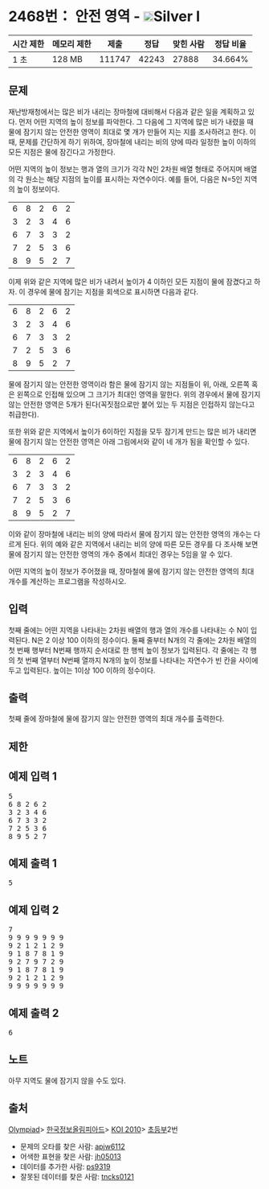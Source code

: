 # 2468번： 안전 영역 - <img src="https://static.solved.ac/tier_small/10.svg" style="height:20px" />Silver I

| 시간 제한 | 메모리 제한 | 제출 | 정답 | 맞힌 사람 | 정답 비율 |
| --- | --- | --- | --- | --- | --- |
| 1 초 | 128 MB | 111747 | 42243 | 27888 | 34.664% |

## 문제

재난방재청에서는 많은 비가 내리는 장마철에 대비해서 다음과 같은 일을 계획하고 있다. 먼저 어떤 지역의 높이 정보를 파악한다. 그 다음에 그 지역에 많은 비가 내렸을 때 물에 잠기지 않는 안전한 영역이 최대로 몇 개가 만들어 지는 지를 조사하려고 한다. 이때, 문제를 간단하게 하기 위하여, 장마철에 내리는 비의 양에 따라 일정한 높이 이하의 모든 지점은 물에 잠긴다고 가정한다.

어떤 지역의 높이 정보는 행과 열의 크기가 각각 N인 2차원 배열 형태로 주어지며 배열의 각 원소는 해당 지점의 높이를 표시하는 자연수이다. 예를 들어, 다음은 N=5인 지역의 높이 정보이다.



|  |  |  |  |  |
| --- | --- | --- | --- | --- |
| 6 | 8 | 2 | 6 | 2 |
| 3 | 2 | 3 | 4 | 6 |
| 6 | 7 | 3 | 3 | 2 |
| 7 | 2 | 5 | 3 | 6 |
| 8 | 9 | 5 | 2 | 7 |

이제 위와 같은 지역에 많은 비가 내려서 높이가 4 이하인 모든 지점이 물에 잠겼다고 하자. 이 경우에 물에 잠기는 지점을 회색으로 표시하면 다음과 같다.



|  |  |  |  |  |
| --- | --- | --- | --- | --- |
| 6 | 8 | 2 | 6 | 2 |
| 3 | 2 | 3 | 4 | 6 |
| 6 | 7 | 3 | 3 | 2 |
| 7 | 2 | 5 | 3 | 6 |
| 8 | 9 | 5 | 2 | 7 |

물에 잠기지 않는 안전한 영역이라 함은 물에 잠기지 않는 지점들이 위, 아래, 오른쪽 혹은 왼쪽으로 인접해 있으며 그 크기가 최대인 영역을 말한다. 위의 경우에서 물에 잠기지 않는 안전한 영역은 5개가 된다(꼭짓점으로만 붙어 있는 두 지점은 인접하지 않는다고 취급한다).

또한 위와 같은 지역에서 높이가 6이하인 지점을 모두 잠기게 만드는 많은 비가 내리면 물에 잠기지 않는 안전한 영역은 아래 그림에서와 같이 네 개가 됨을 확인할 수 있다.



|  |  |  |  |  |
| --- | --- | --- | --- | --- |
| 6 | 8 | 2 | 6 | 2 |
| 3 | 2 | 3 | 4 | 6 |
| 6 | 7 | 3 | 3 | 2 |
| 7 | 2 | 5 | 3 | 6 |
| 8 | 9 | 5 | 2 | 7 |

이와 같이 장마철에 내리는 비의 양에 따라서 물에 잠기지 않는 안전한 영역의 개수는 다르게 된다. 위의 예와 같은 지역에서 내리는 비의 양에 따른 모든 경우를 다 조사해 보면 물에 잠기지 않는 안전한 영역의 개수 중에서 최대인 경우는 5임을 알 수 있다.

어떤 지역의 높이 정보가 주어졌을 때, 장마철에 물에 잠기지 않는 안전한 영역의 최대 개수를 계산하는 프로그램을 작성하시오.

## 입력

첫째 줄에는 어떤 지역을 나타내는 2차원 배열의 행과 열의 개수를 나타내는 수 N이 입력된다. N은 2 이상 100 이하의 정수이다. 둘째 줄부터 N개의 각 줄에는 2차원 배열의 첫 번째 행부터 N번째 행까지 순서대로 한 행씩 높이 정보가 입력된다. 각 줄에는 각 행의 첫 번째 열부터 N번째 열까지 N개의 높이 정보를 나타내는 자연수가 빈 칸을 사이에 두고 입력된다. 높이는 1이상 100 이하의 정수이다.

## 출력

첫째 줄에 장마철에 물에 잠기지 않는 안전한 영역의 최대 개수를 출력한다.

## 제한

## 예제 입력 1

<pre>5
6 8 2 6 2
3 2 3 4 6
6 7 3 3 2
7 2 5 3 6
8 9 5 2 7
</pre>
## 예제 출력 1

<pre>5
</pre>
## 예제 입력 2

<pre>7
9 9 9 9 9 9 9
9 2 1 2 1 2 9
9 1 8 7 8 1 9
9 2 7 9 7 2 9
9 1 8 7 8 1 9
9 2 1 2 1 2 9
9 9 9 9 9 9 9
</pre>
## 예제 출력 2

<pre>6
</pre>
## 노트

아무 지역도 물에 잠기지 않을 수도 있다.

## 출처

[Olympiad](/category/2)> [한국정보올림피아드](/category/55)> [KOI 2010](/category/61)> [초등부](/category/detail/340)2번

- 문제의 오타를 찾은 사람: [apjw6112](/user/apjw6112)
- 어색한 표현을 찾은 사람: [jh05013](/user/jh05013)
- 데이터를 추가한 사람: [ps9319](/user/ps9319)
- 잘못된 데이터를 찾은 사람: [tncks0121](/user/tncks0121)
